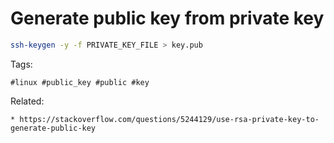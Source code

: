 # Generate public key from private key

```bash
ssh-keygen -y -f PRIVATE_KEY_FILE > key.pub
```

Tags:
```
#linux #public_key #public #key
```

Related:
```
* https://stackoverflow.com/questions/5244129/use-rsa-private-key-to-generate-public-key
```
